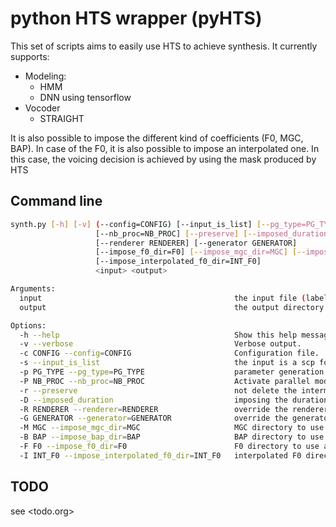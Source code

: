 # python HTS wrapper (pyHTS)

This set of scripts aims to easily use HTS to achieve synthesis. It currently supports:
  - Modeling:
      - HMM
      - DNN using tensorflow
  - Vocoder
      - STRAIGHT

It is also possible to impose the different kind of coefficients (F0, MGC, BAP).
In case of the F0, it is also possible to impose an interpolated one.
In this case, the voicing decision is achieved by using the mask produced by HTS

## Command line

```bash
synth.py [-h] [-v] (--config=CONFIG) [--input_is_list] [--pg_type=PG_TYPE]
                   [--nb_proc=NB_PROC] [--preserve] [--imposed_duration]
                   [--renderer RENDERER] [--generator GENERATOR]
                   [--impose_f0_dir=F0] [--impose_mgc_dir=MGC] [--impose_bap_dir=BAP]
                   [--impose_interpolated_f0_dir=INT_F0]
                   <input> <output>

Arguments:
  input                                           the input file (label by default but can be a list of files)
  output                                          the output directory

Options:
  -h --help                                       Show this help message and exit.
  -v --verbose                                    Verbose output.
  -c CONFIG --config=CONFIG                       Configuration file.
  -s --input_is_list                              the input is a scp formatted file.
  -p PG_TYPE --pg_type=PG_TYPE                    parameter generation type [default: 0].
  -P NB_PROC --nb_proc=NB_PROC                    Activate parallel mode [default: 1].
  -r --preserve                                   not delete the intermediate and temporary files.
  -D --imposed_duration                           imposing the duration at a phone level.
  -R RENDERER --renderer=RENDERER                 override the renderer
  -G GENERATOR --generator=GENERATOR              override the generator
  -M MGC --impose_mgc_dir=MGC                     MGC directory to use at the synthesis level.
  -B BAP --impose_bap_dir=BAP                     BAP directory to use at the synthesis level.
  -F F0 --impose_f0_dir=F0                        F0 directory to use at the synthesis level.
  -I INT_F0 --impose_interpolated_f0_dir=INT_F0   interpolated F0 directory to use at the synthesis level.
```

## TODO

see <todo.org>
